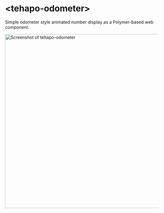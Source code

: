 # &lt;tehapo-odometer&gt;

Simple odometer style animated number display as a Polymer-based web component.

<img src="https://raw.githubusercontent.com/tehapo/tehapo-odometer/master/screenshot.png" width="570" alt="Screenshot of tehapo-odometer" />
